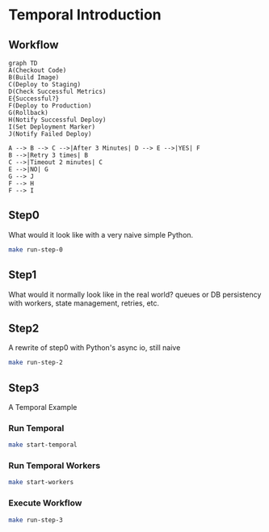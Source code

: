 # Temporal Introduction

## Workflow

```mermaid
graph TD
A(Checkout Code)
B(Build Image)
C(Deploy to Staging)
D(Check Successful Metrics)
E{Successful?}
F(Deploy to Production)
G(Rollback)
H(Notify Successful Deploy)
I(Set Deployment Marker)
J(Notify Failed Deploy)

A --> B --> C -->|After 3 Minutes| D --> E -->|YES| F
B -->|Retry 3 times| B
C -->|Timeout 2 minutes| C
E -->|NO| G
G --> J
F --> H
F --> I
```

## Step0

What would it look like with a very naive simple Python.

```bash
make run-step-0
```

## Step1

What would it normally look like in the real world? queues or DB persistency with workers, state management, retries, etc.

## Step2

A rewrite of step0 with Python's async io, still naive

```bash
make run-step-2
```

## Step3

A Temporal Example

### Run Temporal

```bash
make start-temporal
```

### Run Temporal Workers

```bash
make start-workers
```

### Execute Workflow

```bash
make run-step-3
```
